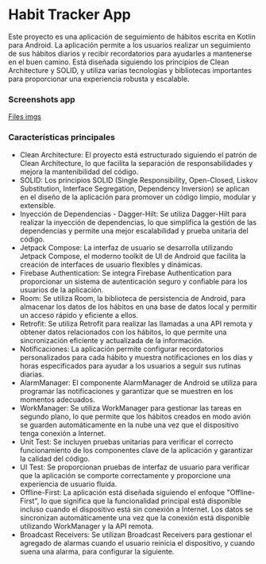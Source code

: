 # Habit Tracker App
Este proyecto es una aplicación de seguimiento de hábitos escrita en Kotlin para Android. La aplicación permite a los usuarios realizar un seguimiento de sus hábitos diarios y recibir recordatorios para ayudarles a mantenerse en el buen camino. Está diseñada siguiendo los principios de Clean Architecture y SOLID, y utiliza varias tecnologías y bibliotecas importantes para proporcionar una experiencia robusta y escalable.

### Screenshots app
[Files imgs](https://github.com/brianA1998/HabitsApp/blob/89b5d380a7048fa136ae1424a8f91302b6329fc7/images-app)


### Características principales

* Clean Architecture: El proyecto está estructurado siguiendo el patrón de Clean Architecture, lo que facilita la separación de responsabilidades y mejora la mantenibilidad del código.
* SOLID: Los principios SOLID (Single Responsibility, Open-Closed, Liskov Substitution, Interface Segregation, Dependency Inversion) se aplican en el diseño de la aplicación para promover un código limpio, modular y extensible.
* Inyección de Dependencias - Dagger-Hilt: Se utiliza Dagger-Hilt para realizar la inyección de dependencias, lo que simplifica la gestión de las dependencias y permite una mejor escalabilidad y prueba unitaria del código.
* Jetpack Compose: La interfaz de usuario se desarrolla utilizando Jetpack Compose, el moderno toolkit de UI de Android que facilita la creación de interfaces de usuario flexibles y dinámicas.
* Firebase Authentication: Se integra Firebase Authentication para proporcionar un sistema de autenticación seguro y confiable para los usuarios de la aplicación.
* Room: Se utiliza Room, la biblioteca de persistencia de Android, para almacenar los datos de los hábitos en una base de datos local y permitir un acceso rápido y eficiente a ellos.
* Retrofit: Se utiliza Retrofit para realizar las llamadas a una API remota y obtener datos relacionados con los hábitos, lo que permite una sincronización eficiente y actualizada de la información.
* Notificaciones: La aplicación permite configurar recordatorios personalizados para cada hábito y muestra notificaciones en los días y horas especificados para ayudar a los usuarios a seguir sus rutinas diarias.
* AlarmManager: El componente AlarmManager de Android se utiliza para programar las notificaciones y garantizar que se muestren en los momentos adecuados.
* WorkManager: Se utiliza WorkManager para gestionar las tareas en segundo plano, lo que permite que los hábitos creados en modo avión se guarden automáticamente en la nube una vez que el dispositivo tenga conexión a Internet.
* Unit Test: Se incluyen pruebas unitarias para verificar el correcto funcionamiento de los componentes clave de la aplicación y garantizar la calidad del código.
* UI Test: Se proporcionan pruebas de interfaz de usuario para verificar que la aplicación se comporte correctamente y proporcione una experiencia de usuario fluida.
* Offline-First: La aplicación está diseñada siguiendo el enfoque "Offline-First", lo que significa que la funcionalidad principal está disponible incluso cuando el dispositivo está sin conexión a Internet. Los datos se sincronizan automáticamente una vez que la conexión está disponible utilizando WorkManager y la API remota.
* Broadcast Receivers: Se utilizan Broadcast Receivers para gestionar el agregado de alarmas cuando el usuario reinicia el dispositivo, y cuando suena una alarma, para configurar la siguiente.